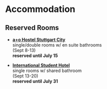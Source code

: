 
# Accommodation

## Reserved Rooms

+ [**a+o Hostel Stuttgart City**](https://www.aohostels.com/en/stuttgart/stuttgart-city/)   
  single/double rooms w/ en suite bathrooms   
  (Sept 8-13)   
  **reserved until July 15**

+ [**International Student Hotel**](https://www.studierendenhotel-stuttgart.de/en/)   
  single rooms w/ shared bathroom   
  (Sept 13-20)   
  **reserved until July 31**
  

